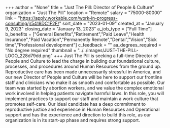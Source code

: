 +++
author = "None"
title = "Just The Pill: Director of People & Culture"
organization = "Just The Pill"
location = "Remote"
salary = "75000-80000"
link = "https://apply.workable.com/work-in-progress-consulting/j/5418DC1F2F/"
sort_date = "2023-01-09"
created_at = "January 9, 2023"
closing_date = "January 13, 2023"
a_job_type = ["Full Time"]
b_benefits = ["General Benefits","Retirement","Paid Leave","Health Insurance","Paid Vacation","Permanently Remote","Dental","Vision","Sick time","Professional development"]
c_feedback = ""
aa_degrees_required = "No degree required"
thumbnail = "../../images/JUST-THE-PILL-LOGO_228d79dd.png"
+++
Just The Pill is seeking a full-time Director of People and Culture to lead the charge in building our foundational culture, processes, and procedures around Human Resources from the ground up. Reproductive care has been made unnecessarily stressful in America, and our new Director of People and Culture will be here to support our frontline staff and clinicians who make it as smooth and comfortable as possible. Our team was started by abortion workers, and we value the complex emotional work involved in helping patients navigate harmful laws. In this role, you will implement practices to support our staff and maintain a work culture that promotes self-care. Our ideal candidate has a deep commitment to reproductive justice and experience in Human Resources and Operational support and has the experience and direction to build this role, as our organization is in its start-up phase and requires strong support.